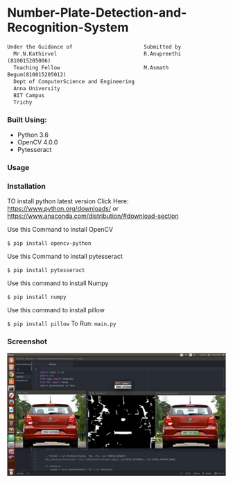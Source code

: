 # Number-Plate-Detection-and-Recognition-System
`````
Under the Guidance of                       Submitted by
  Mr.N.Kathirvel                            R.Anupreethi  (810015205006)
  Teaching Fellow                           M.Asmath Begum(810015205012)
  Dept of ComputerScience and Engineering
  Anna University
  BIT Campus
  Trichy
`````
### Built Using:
* Python 3.6
* OpenCV 4.0.0
* Pytesseract 
### Usage
### Installation
TO install python latest version Click Here: https://www.python.org/downloads/ or https://www.anaconda.com/distribution/#download-section

Use this Command to install OpenCV

``
$ pip install opencv-python
``

Use this Command to install pytesseract

``
$ pip install pytesseract
``

Use this command to install Numpy

``
$ pip install numpy
``

Use this command to install pillow

``
$ pip install pillow
``
To Run:
``
main.py
``

### Screenshot
![Screenshot](/SS1.png)

